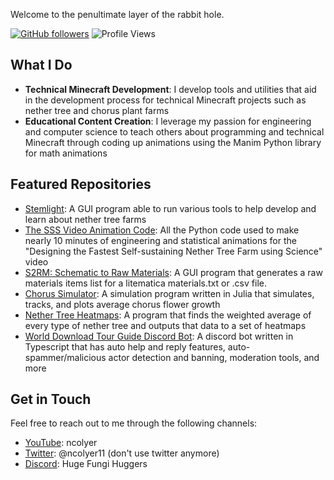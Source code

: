 
Welcome to the penultimate layer of the rabbit hole.

[![GitHub followers](https://img.shields.io/github/followers/ncolyer11?label=Follow&style=social)](https://github.com/ncolyer11)
![Profile Views](https://komarev.com/ghpvc/?username=ncolyer11&color=blue)

## What I Do

- **Technical Minecraft Development**: I develop tools and utilities that aid in the development process for technical Minecraft projects such as nether tree and chorus plant farms
- **Educational Content Creation**: I leverage my passion for engineering and computer science to teach others about programming and technical Minecraft through coding up animations using the Manim Python library for math animations

## Featured Repositories

- [Stemlight](https://github.com/ncolyer11/Stemlight): A GUI program able to run various tools to help develop and learn about nether tree farms
- [The SSS Video Animation Code](https://github.com/ncolyer11/SSS-Manim-Rendering-Code): All the Python code used to make nearly 10 minutes of engineering and statistical animations for the "Designing the Fastest Self-sustaining Nether Tree Farm using Science" video
- [S2RM: Schematic to Raw Materials](https://github.com/ncolyer11/S2RM): A GUI program that generates a raw materials items list for a litematica materials.txt or .csv file.
- [Chorus Simulator](https://github.com/ncolyer11/Chorus-Simulator): A simulation program written in Julia that simulates, tracks, and plots average chorus flower growth
- [Nether Tree Heatmaps](https://github.com/ncolyer11/Nether-Tree-Index-and-Heatmaps): A program that finds the weighted average of every type of nether tree and outputs that data to a set of heatmaps
- [World Download Tour Guide Discord Bot](https://github.com/ncolyer11/wdl-tour-guide-bot): A discord bot written in Typescript that has auto help and reply features, auto-spammer/malicious actor detection and banning, moderation tools, and more


## Get in Touch

Feel free to reach out to me through the following channels:

- [YouTube](https://www.youtube.com/@ncolyer): ncolyer
- [Twitter](https://twitter.com/ncolyer11): @ncolyer11 (don't use twitter anymore)
- [Discord](https://discord.gg/EKKkyfcPPV): Huge Fungi Huggers
<!--
**ncolyer11/ncolyer11** is a ✨ _special_ ✨ repository because its `README.md` (this file) appears on your GitHub profile.

Here are some ideas to get you started:

- 🔭 I’m currently working on ...
- 🌱 I’m currently learning ...
- 👯 I’m looking to collaborate on ...
- 🤔 I’m looking for help with ...
- 💬 Ask me about ...
- 📫 How to reach me: ...
- 😄 Pronouns: ...
- ⚡ Fun fact: ...
-->
